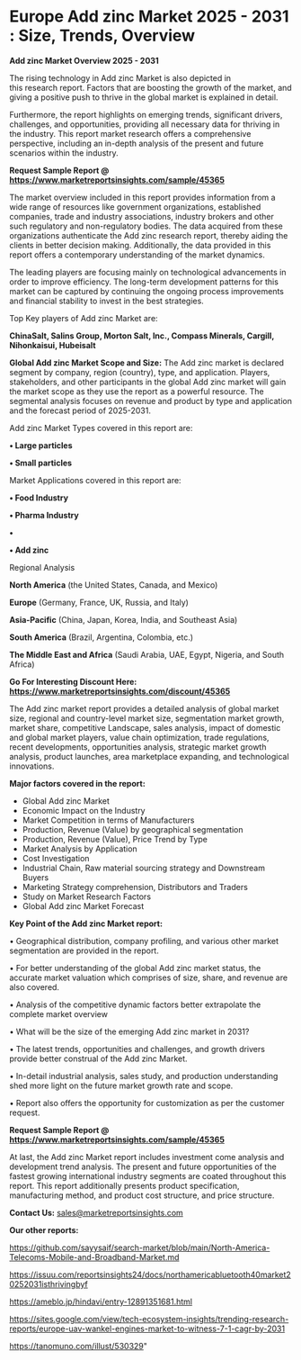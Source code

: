 # Europe Add zinc Market 2025 - 2031 : Size, Trends, Overview

<Strong> Add zinc Market Overview 2025 - 2031</strong>

The rising technology in Add zinc Market is also depicted in this research report. Factors that are boosting the growth of the market, and giving a positive push to thrive in the global market is explained in detail.

Furthermore, the report highlights on emerging trends, significant drivers, challenges, and opportunities, providing all necessary data for thriving in the industry. This report market research offers a comprehensive perspective, including an in-depth analysis of the present and future scenarios within the industry.

<strong>Request Sample Report @ <a href=https://www.marketreportsinsights.com/sample/45365>https://www.marketreportsinsights.com/sample/45365</a></strong>

The market overview included in this report provides information from a wide range of resources like government organizations, established companies, trade and industry associations, industry brokers and other such regulatory and non-regulatory bodies. The data acquired from these organizations authenticate the Add zinc research report, thereby aiding the clients in better decision making. Additionally, the data provided in this report offers a contemporary understanding of the market dynamics.

The leading players are focusing mainly on technological advancements in order to improve efficiency. The long-term development patterns for this market can be captured by continuing the ongoing process improvements and financial stability to invest in the best strategies.

Top Key players of Add zinc Market are:

<strong>ChinaSalt, Salins Group, Morton Salt, Inc., Compass Minerals, Cargill, Nihonkaisui, Hubeisalt</strong>

<strong><b>Global Add zinc Market Scope and Size:</b></strong>
The Add zinc market is declared segment by company, region (country), type, and application. Players, stakeholders, and other participants in the global Add zinc market will gain the market scope as they use the report as a powerful resource. The segmental analysis focuses on revenue and product by type and application and the forecast period of 2025-2031.

Add zinc Market Types covered in this report are:

<strong>•  Large particles

•  Small particles</strong>

Market Applications covered in this report are:

<strong>•  Food Industry

•  Pharma Industry

•  

•  Add zinc</strong> 

Regional Analysis

<strong>North America</strong> (the United States, Canada, and Mexico)

<strong>Europe</strong> (Germany, France, UK, Russia, and Italy)

<strong>Asia-Pacific</strong> (China, Japan, Korea, India, and Southeast Asia)

<strong>South America</strong> (Brazil, Argentina, Colombia, etc.)

<strong>The Middle East and Africa</strong> (Saudi Arabia, UAE, Egypt, Nigeria, and South Africa)

<strong>Go For Interesting Discount Here: <a href=https://www.marketreportsinsights.com/discount/45365>https://www.marketreportsinsights.com/discount/45365</a></strong>

The Add zinc market report provides a detailed analysis of global market size, regional and country-level market size, segmentation market growth, market share, competitive Landscape, sales analysis, impact of domestic and global market players, value chain optimization, trade regulations, recent developments, opportunities analysis, strategic market growth analysis, product launches, area marketplace expanding, and technological innovations.

<strong><b>Major factors covered in the report:</b></strong>
<ul>
  <li>Global Add zinc Market </li>
  <li>Economic Impact on the Industry</li>
  <li>Market Competition in terms of Manufacturers</li>
  <li>Production, Revenue (Value) by geographical segmentation</li>
  <li>Production, Revenue (Value), Price Trend by Type</li>
  <li>Market Analysis by Application</li>
  <li>Cost Investigation</li>
  <li>Industrial Chain, Raw material sourcing strategy and Downstream Buyers</li>
  <li>Marketing Strategy comprehension, Distributors and Traders</li>
  <li>Study on Market Research Factors</li>
  <li>Global Add zinc Market Forecast</li>
</ul>

<strong><b>Key Point of the Add zinc Market report:</b></strong>

• Geographical distribution, company profiling, and various other market segmentation are provided in the report.

• For better understanding of the global Add zinc market status, the accurate market valuation which comprises of size, share, and revenue are also covered.

• Analysis of the competitive dynamic factors better extrapolate the complete market overview

• What will be the size of the emerging Add zinc market in 2031?

• The latest trends, opportunities and challenges, and growth drivers provide better construal of the Add zinc Market.

• In-detail industrial analysis, sales study, and production understanding shed more light on the future market growth rate and scope.

• Report also offers the opportunity for customization as per the customer request.

<strong>Request Sample Report @ <a href=https://www.marketreportsinsights.com/sample/45365>https://www.marketreportsinsights.com/sample/45365</a></strong>

At last, the Add zinc Market report includes investment come analysis and development trend analysis. The present and future opportunities of the fastest growing international industry segments are coated throughout this report. This report additionally presents product specification, manufacturing method, and product cost structure, and price structure.

<strong>Contact Us:</strong>
sales@marketreportsinsights.com

<strong>Our other reports:</strong>

<a href=https://github.com/sayysaif/search-market/blob/main/North-America-Telecoms-Mobile-and-Broadband-Market.md>https://github.com/sayysaif/search-market/blob/main/North-America-Telecoms-Mobile-and-Broadband-Market.md</a>

<a href=https://issuu.com/reportsinsights24/docs/northamericabluetooth40market20252031isthrivingbyf>https://issuu.com/reportsinsights24/docs/northamericabluetooth40market20252031isthrivingbyf</a>

<a href=https://ameblo.jp/hindavi/entry-12891351681.html>https://ameblo.jp/hindavi/entry-12891351681.html</a>

<a href=https://sites.google.com/view/tech-ecosystem-insights/trending-research-reports/europe-uav-wankel-engines-market-to-witness-7-1-cagr-by-2031>https://sites.google.com/view/tech-ecosystem-insights/trending-research-reports/europe-uav-wankel-engines-market-to-witness-7-1-cagr-by-2031</a>

<a href=https://tanomuno.com/illust/530329>https://tanomuno.com/illust/530329</a>"

